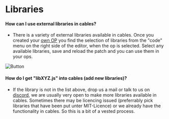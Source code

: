 # Libraries

#### How can I use external libraries in cables?

- There is a variety of external libraries available in cables. Once you created your [own OP](https://dev.cables.gl/docs/5_writing_ops/dev_hello_op/dev_hello_op) you find
the selection of libraries from the "code" menu on the right side of the editor, when the op is selected. Select any available
libraries, save and reload the patch and you can use them in your ops.

![Button](img/libs.png)

#### How do I get "libXYZ.js" into cables (add new libraries)?

- If the library is not in the list above, drop us a mail or talk to us on [discord](https://discordapp.com/invite/AGTarWv), we are usually very open to make more
libraries available in cables. Sometimes there may be licencing issued (preferrably pick libraries that have been put unter
MIT-Licence) or we already have the functionality in cables. So this is a bit of a vested process.
